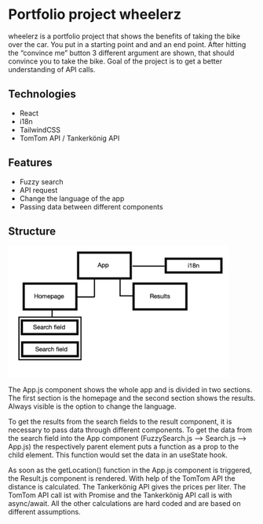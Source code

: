 # Portfolio project wheelerz

wheelerz is a portfolio project that shows the benefits of taking the bike over the car. You put in a starting point and and an end point. After hitting the “convince me” button 3 different argument are shown, that should convince you to take the bike. Goal of the project is to get a better understanding of API calls. 

## Technologies

- React
- i18n
- TailwindCSS
- TomTom API / Tankerkönig API

## Features

- Fuzzy search
- API request
- Change the language of the app
- Passing data between different components

## Structure

<img src="structure.png" width="450">

The App.js component shows the whole app and is divided in two sections. The first section is the homepage and the second section shows the results. Always visible is the option to change the language. 

To get the results from the search fields to the result component, it is necessary to pass data through different components. To get the data from the search field into the App component (FuzzySearch.js —> Search.js —> App.js) the respectively parent element puts a function as a prop to the child element. This function would set the data in an useState hook.

As soon as the getLocation() function in the App.js component is triggered, the Result.js component is rendered. With help of the TomTom API the distance is calculated. The Tankerkönig API gives the prices per liter. The TomTom API call ist with Promise and the Tankerkönig API call is with async/await. All the other calculations are hard coded and are based on different assumptions. 